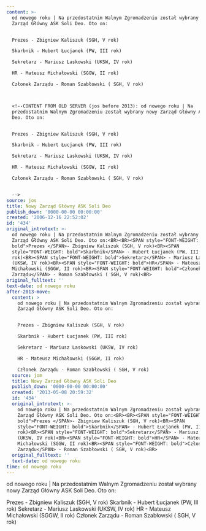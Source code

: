 ```yaml
---
content: >-
  od nowego roku | Na przedostatnim Walnym Zgromadzeniu został wybrany nowy
  Zarząd Główny ASK Soli Deo. Oto on:


  Prezes - Zbigniew Kaliszuk (SGH, V rok)

  Skarbnik - Hubert Łucjanek (PW, III rok)

  Sekretarz - Mariusz Laskowski (UKSW, IV rok)

  HR - Mateusz Michałowski (SGGW, II rok)

  Członek Zarządu - Roman Szabłowski ( SGH, V rok)



  <!--CONTENT FROM OLD SERVER (jos before 2013): od nowego roku | Na
  przedostatnim Walnym Zgromadzeniu został wybrany nowy Zarząd Główny ASK Soli
  Deo. Oto on:


  Prezes - Zbigniew Kaliszuk (SGH, V rok)

  Skarbnik - Hubert Łucjanek (PW, III rok)

  Sekretarz - Mariusz Laskowski (UKSW, IV rok)

  HR - Mateusz Michałowski (SGGW, II rok)

  Członek Zarządu - Roman Szabłowski ( SGH, V rok)


  -->
source: jos
title: Nowy Zarząd Główny ASK Soli Deo
publish_down: '0000-00-00 00:00:00'
created: '2006-12-16 22:52:02'
id: '434'
original_introtext: >-
  od nowego roku | Na przedostatnim Walnym Zgromadzeniu został wybrany nowy
  Zarząd Główny ASK Soli Deo. Oto on:<BR><BR><SPAN style="FONT-WEIGHT:
  bold">Prezes </SPAN>- Zbigniew Kaliszuk (SGH, V rok)<BR><SPAN
  style="FONT-WEIGHT: bold">Skarbnik</SPAN> - Hubert Łucjanek (PW, III
  rok)<BR><SPAN style="FONT-WEIGHT: bold">Sekretarz</SPAN> - Mariusz Laskowski
  (UKSW, IV rok)<BR><SPAN style="FONT-WEIGHT: bold">HR</SPAN> - Mateusz
  Michałowski (SGGW, II rok)<BR><SPAN style="FONT-WEIGHT: bold">Członek
  Zarządu</SPAN> - Roman Szabłowski ( SGH, V rok)<BR>
original_fulltext: ''
text-date: od nowego roku
after-2013-move:
  content: >
    od nowego roku | Na przedostatnim Walnym Zgromadzeniu został wybrany nowy
    Zarząd Główny ASK Soli Deo. Oto on:


    Prezes - Zbigniew Kaliszuk (SGH, V rok)

    Skarbnik - Hubert Łucjanek (PW, III rok)

    Sekretarz - Mariusz Laskowski (UKSW, IV rok)

    HR - Mateusz Michałowski (SGGW, II rok)

    Członek Zarządu - Roman Szabłowski ( SGH, V rok)
  source: jom
  title: Nowy Zarząd Główny ASK Soli Deo
  publish_down: '0000-00-00 00:00:00'
  created: '2013-05-08 20:59:32'
  id: '434'
  original_introtext: >-
    od nowego roku | Na przedostatnim Walnym Zgromadzeniu został wybrany nowy
    Zarząd Główny ASK Soli Deo. Oto on:<BR><BR><SPAN style="FONT-WEIGHT:
    bold">Prezes </SPAN>- Zbigniew Kaliszuk (SGH, V rok)<BR><SPAN
    style="FONT-WEIGHT: bold">Skarbnik</SPAN> - Hubert Łucjanek (PW, III
    rok)<BR><SPAN style="FONT-WEIGHT: bold">Sekretarz</SPAN> - Mariusz Laskowski
    (UKSW, IV rok)<BR><SPAN style="FONT-WEIGHT: bold">HR</SPAN> - Mateusz
    Michałowski (SGGW, II rok)<BR><SPAN style="FONT-WEIGHT: bold">Członek
    Zarządu</SPAN> - Roman Szabłowski ( SGH, V rok)<BR>
  original_fulltext: ''
  text-date: od nowego roku
time: od nowego roku
---
```

od nowego roku | Na przedostatnim Walnym Zgromadzeniu został wybrany nowy Zarząd Główny ASK Soli Deo. Oto on:

Prezes - Zbigniew Kaliszuk (SGH, V rok)
Skarbnik - Hubert Łucjanek (PW, III rok)
Sekretarz - Mariusz Laskowski (UKSW, IV rok)
HR - Mateusz Michałowski (SGGW, II rok)
Członek Zarządu - Roman Szabłowski ( SGH, V rok)


<!--CONTENT FROM OLD SERVER (jos before 2013): od nowego roku | Na przedostatnim Walnym Zgromadzeniu został wybrany nowy Zarząd Główny ASK Soli Deo. Oto on:

Prezes - Zbigniew Kaliszuk (SGH, V rok)
Skarbnik - Hubert Łucjanek (PW, III rok)
Sekretarz - Mariusz Laskowski (UKSW, IV rok)
HR - Mateusz Michałowski (SGGW, II rok)
Członek Zarządu - Roman Szabłowski ( SGH, V rok)

-->

<!--{{json:{"created_date":"2006-12-16 22:52:02","publish_down":"0000-00-00 00:00:00","id":"434"}}}-->